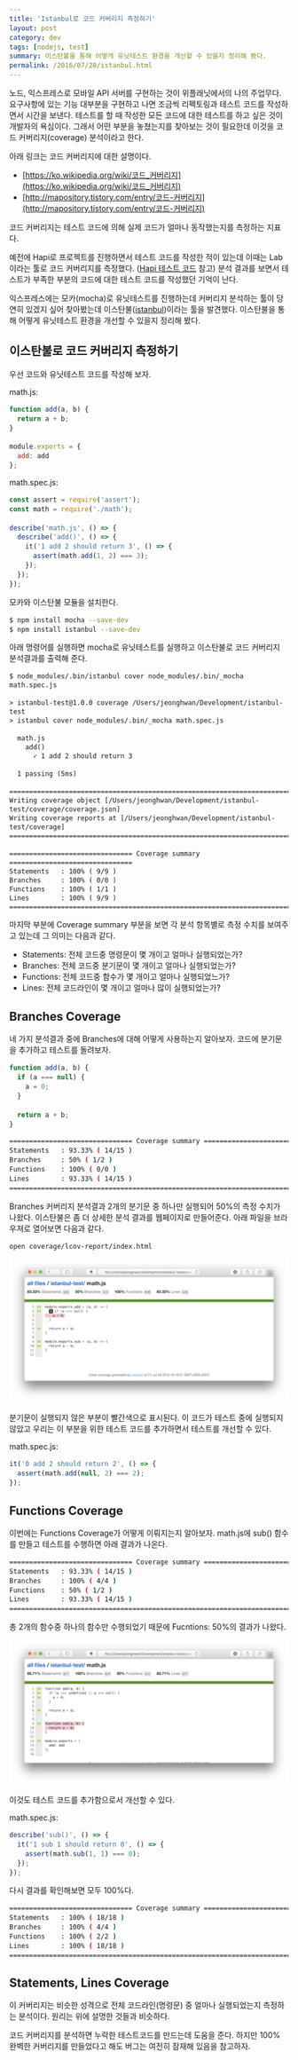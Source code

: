 ```yaml
---
title: 'Istanbul로 코드 커버리지 측정하기'
layout: post
category: dev
tags: [nodejs, test]
summary: 이스탄불을 통해 어떻게 유닛테스트 환경을 개선할 수 있을지 정리해 봤다.
permalink: /2016/07/28/istanbul.html
---
```


노드, 익스프레스로 모바일 API 서버를 구현하는 것이 위플래닛에서의 나의 주업무다.
요구사항에 있는 기능 대부분을 구현하고 나면 조금씩 리펙토링과 테스트 코드를 작성하면서 시간을 보낸다.
테스트를 할 때 작성한 모든 코드에 대한 테스트를 하고 싶은 것이 개발자의 욕심이다.
그래서 어떤 부분을 놓쳤는지를 찾아보는 것이 필요한데 이것을 코드 커버리지(coverage) 분석이라고 한다.

아래 링크는 코드 커버리지에 대한 설명이다.

- [https://ko.wikipedia.org/wiki/코드_커버리지](https://ko.wikipedia.org/wiki/코드_커버리지)
- [http://mapository.tistory.com/entry/코드-커버리지](http://mapository.tistory.com/entry/코드-커버리지)

코드 커버리지는 테스트 코드에 의해 실제 코드가 얼마나 동작했는지를 측정하는 지표다.

예전에 Hapi로 프로젝트를 진행하면서 테스트 코드를 작성한 적이 있는데 이때는 Lab이라는 툴로 코드 커버리지를 측정했다. ([Hapi 테스트 코드](/hapi-test) 참고)
분석 결과를 보면서 테스트가 부족한 부분의 코드에 대한 테스트 코드를 작성했던 기억이 난다.

익스프레스에는 모카(mocha)로 유닛테스트를 진행하는데 커버리지 분석하는 툴이 당연히 있겠지 싶어 찾아봤는데 이스탄불([istanbul](https://github.com/gotwarlost/istanbul))이라는 툴을 발견했다.
이스탄불을 통해 어떻게 유닛테스트 환경을 개선할 수 있을지 정리해 봤다.


## 이스탄불로 코드 커버리지 측정하기

우선 코드와 유닛테스트 코드를 작성해 보자.

math.js:

```javascript
function add(a, b) {
  return a + b;
}

module.exports = {
  add: add
};
```

math.spec.js:

```javascript
const assert = require('assert');
const math = require('./math');

describe('math.js', () => {
  describe('add()', () => {
    it('1 add 2 should return 3', () => {
      assert(math.add(1, 2) === 3);
    });
  });
});
```

모카와 이스탄불 모듈을 설치한다.

```bash
$ npm install mocha --save-dev
$ npm install istanbul --save-dev
```

아래 명령어를 실행하면 mocha로 유닛테스트를 실행하고 이스탄불로 코드 커버리지 분석결과를 출력해 준다.

```bahs
$ node_modules/.bin/istanbul cover node_modules/.bin/_mocha math.spec.js

> istanbul-test@1.0.0 coverage /Users/jeonghwan/Development/istanbul-test
> istanbul cover node_modules/.bin/_mocha math.spec.js

  math.js
    add()
      ✓ 1 add 2 should return 3

  1 passing (5ms)

=============================================================================
Writing coverage object [/Users/jeonghwan/Development/istanbul-test/coverage/coverage.json]
Writing coverage reports at [/Users/jeonghwan/Development/istanbul-test/coverage]
=============================================================================

=============================== Coverage summary ===============================
Statements   : 100% ( 9/9 )
Branches     : 100% ( 0/0 )
Functions    : 100% ( 1/1 )
Lines        : 100% ( 9/9 )
================================================================================
```

마지막 부분에 Coverage summary 부분을 보면 각 분석 항목별로 측정 수치를 보여주고 있는데 그 의미는 다음과 같다.

* Statements: 전체 코드중 명령문이 몇 개이고 얼마나 실행되었는가?
* Branches: 전체 코드중 분기문이 몇 개이고 얼마나 실행되었는가?
* Functions: 전체 코드중 함수가 몇 개이고 얼마나 실행되었느가?
* Lines: 전체 코드라인이 몇 개이고 얼마나 많이 실행되었는가?


## Branches Coverage

네 가지 분석결과 중에 Branches에 대해 어떻게 사용하는지 알아보자.
코드에 분기문을 추가하고 테스트를 돌려보자.

```javascript
function add(a, b) {
  if (a === null) {
    a = 0;
  }

  return a + b;
}
```

```bash
=============================== Coverage summary ===============================
Statements   : 93.33% ( 14/15 )
Branches     : 50% ( 1/2 )
Functions    : 100% ( 0/0 )
Lines        : 93.33% ( 14/15 )
================================================================================
```

Branches 커버리지 분석결과 2개의 분기문 중 하나만 실행되어 50%의 측정 수치가 나왔다.
이스탄불은 좀 더 상세한 분석 결과를 웹페이지로 만들어준다.
아래 파일을 브라우져로 열어보면 다음과 같다.

```
open coverage/lcov-report/index.html
```

![](/assets/imgs/2016/istanbul-result-html-1.png)

분기문이 실행되지 않은 부분이 빨간색으로 표시된다.
이 코드가 테스트 중에 실행되지 않았고 우리는 이 부분을 위한 테스트 코드를 추가하면서 테스트를 개선할 수 있다.

math.spec.js:

```javascript
it('0 add 2 should return 2', () => {
  assert(math.add(null, 2) === 2);
});
```


## Functions Coverage

이번에는 Functions Coverage가 어떻게 이뤄지는지 알아보자.
math.js에 sub() 함수를 만들고 테스트를 수행하면 아래 결과가 나온다.

```bash
=============================== Coverage summary ===============================
Statements   : 93.33% ( 14/15 )
Branches     : 100% ( 4/4 )
Functions    : 50% ( 1/2 )
Lines        : 93.33% ( 14/15 )
================================================================================
```

총 2개의 함수중 하나의 함수만 수행되었기 때문에 Fucntions: 50%의 결과가 나왔다.

![](/assets/imgs/2016/istanbul-result-html-4.png)

이것도 테스트 코드를 추가함으로서 개선할 수 있다.

math.spec.js:

```javascript
describe('sub()', () => {
  it('1 sub 1 should return 0', () => {
    assert(math.sub(1, 1) === 0);
  });
});
```

다시 결과를 확인해보면 모두 100%다.

```bash
=============================== Coverage summary ===============================
Statements   : 100% ( 18/18 )
Branches     : 100% ( 4/4 )
Functions    : 100% ( 2/2 )
Lines        : 100% ( 18/18 )
================================================================================
```

## Statements, Lines Coverage

이 커버리지는 비슷한 성격으로 전체 코드라인(명령문) 중 얼마나 실행되었는지 측정하는 분석이다.
원리는 위에 설명한 것들과 비슷하다.

코드 커버리지를 분석하면 누락한 테스트코드를 만드는데 도움을 준다.
하지만 100% 완벽한 커버리지를 만들었다고 해도 버그는 여전히 잠재해 있음을 참고하자.
